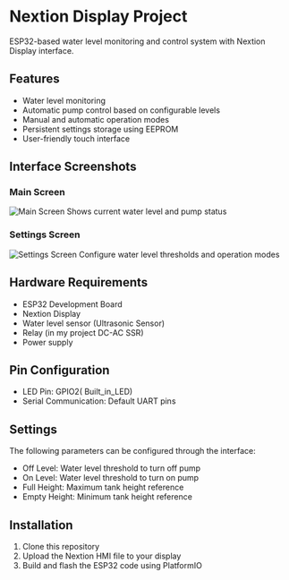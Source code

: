 # Nextion Display Project

ESP32-based water level monitoring and control system with Nextion Display interface.

## Features

- Water level monitoring
- Automatic pump control based on configurable levels
- Manual and automatic operation modes
- Persistent settings storage using EEPROM
- User-friendly touch interface

## Interface Screenshots

### Main Screen
![Main Screen](Nextion%20Program/Screenshots/main_screen.png)
Shows current water level and pump status

### Settings Screen
![Settings Screen](Nextion%20Program/Screenshots/settings_screen.png)
Configure water level thresholds and operation modes

## Hardware Requirements

- ESP32 Development Board
- Nextion Display
- Water level sensor (Ultrasonic Sensor)
- Relay (in my project DC-AC SSR)
- Power supply

## Pin Configuration

- LED Pin: GPIO2( Built_in_LED)
- Serial Communication: Default UART pins

## Settings

The following parameters can be configured through the interface:
- Off Level: Water level threshold to turn off pump
- On Level: Water level threshold to turn on pump
- Full Height: Maximum tank height reference
- Empty Height: Minimum tank height reference

## Installation

1. Clone this repository
2. Upload the Nextion HMI file to your display
3. Build and flash the ESP32 code using PlatformIO